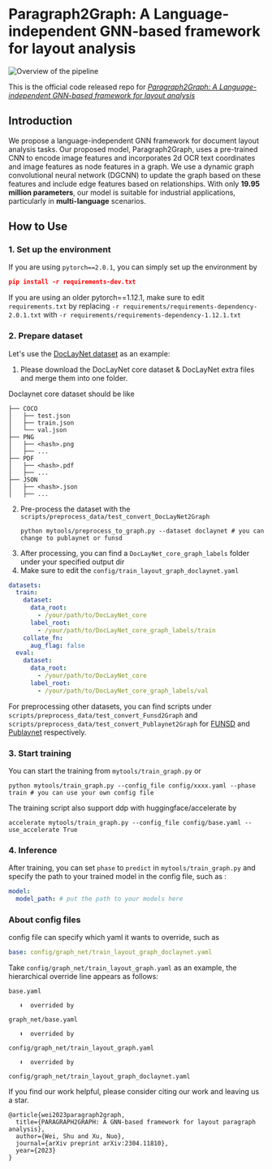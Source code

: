 # Paragraph2Graph: A Language-independent GNN-based framework for layout analysis

![Overview of the pipeline](doc/pipeline.png)

This is the official code released repo for [_Paragraph2Graph: A Language-independent GNN-based framework for layout analysis_](https://arxiv.org/pdf/2304.11810.pdf)

## Introduction
We propose a language-independent GNN framework for document layout analysis tasks. Our proposed model, Paragraph2Graph, uses a pre-trained CNN to encode image features and incorporates 2d OCR text coordinates and image features as node features in a graph. We use a dynamic graph convolutional neural network (DGCNN) to update the graph based on these features and include edge features based on relationships. With only **19.95 million parameters**, our model is suitable for industrial applications, particularly in **multi-language** scenarios.


## How to Use
### 1. Set up the environment
If you are using ```pytorch==2.0.1```, you can simply set up the environment by 

```json
pip install -r requirements-dev.txt
```

If you are using an older pytorch==1.12.1, make sure to edit ```requirements.txt``` by replacing 
```-r requirements/requirements-dependency-2.0.1.txt``` with ```-r requirements/requirements-dependency-1.12.1.txt```

### 2. Prepare dataset
Let's use the [DocLayNet dataset](https://github.com/DS4SD/DocLayNet) as an example:


1. Please download the DocLayNet core dataset & DocLayNet extra files and merge them into one folder.

Doclaynet core dataset should be like
```
├── COCO
│   ├── test.json
│   ├── train.json
│   └── val.json
├── PNG
│   ├── <hash>.png
│   ├── ...
├── PDF
│   ├── <hash>.pdf
│   ├── ...
├── JSON
│   ├── <hash>.json
│   ├── ...

```
2. Pre-process the dataset with the `scripts/preprocess_data/test_convert_DocLayNet2Graph`
    ```shell
    python mytools/preprocess_to_graph.py --dataset doclaynet # you can change to publaynet or funsd
    ```
3. After processing, you can find a `DocLayNet_core_graph_labels` folder under your specified output dir
4. Make sure to edit the `config/train_layout_graph_doclaynet.yaml` 
```yaml
datasets:
  train:
    dataset:
      data_root:
        - /your/path/to/DocLayNet_core
      label_root:
        - /your/path/to/DocLayNet_core_graph_labels/train
    collate_fn:
      aug_flag: false
  eval:
    dataset:
      data_root:
        - /your/path/to/DocLayNet_core
      label_root:
        - /your/path/to/DocLayNet_core_graph_labels/val
```
For preprocessing other datasets, you can find scripts under `scripts/preprocess_data/test_convert_Funsd2Graph` and `scripts/preprocess_data/test_convert_Publaynet2Graph` for [FUNSD](https://guillaumejaume.github.io/FUNSD/) and [Publaynet](https://github.com/ibm-aur-nlp/PubLayNet) respectively.

### 3. Start training
You can start the training from ```mytools/train_graph.py``` or

```shell
python mytools/train_graph.py --config_file config/xxxx.yaml --phase train # you can use your own config file
```
The training script also support ddp with huggingface/accelerate by

```shell
accelerate mytools/train_graph.py --config_file config/base.yaml --use_accelerate True
```

### 4. Inference
After training, you can set `phase` to `predict` in `mytools/train_graph.py` and specify the path to your trained model in the config file, such as :
```yaml
model:
  model_path: # put the path to your models here

```
### About config files
config file can specify which yaml it wants to override, such as
```yaml
base: config/graph_net/train_layout_graph_doclaynet.yaml
```
Take `config/graph_net/train_layout_graph.yaml` as an example, the hierarchical override line appears as follows:

```
base.yaml

   ⬇️  overrided by
   
graph_net/base.yaml

   ⬇️  overrided by
   
config/graph_net/train_layout_graph.yaml

   ⬇️  overrided by
   
config/graph_net/train_layout_graph_doclaynet.yaml

```


If you find our work helpful, please consider citing our work and leaving us a star.
```
@article{wei2023paragraph2graph,
  title={PARAGRAPH2GRAPH: A GNN-based framework for layout paragraph analysis},
  author={Wei, Shu and Xu, Nuo},
  journal={arXiv preprint arXiv:2304.11810},
  year={2023}
}
```
